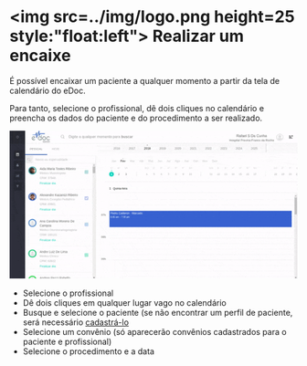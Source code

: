 # <img src=../img/logo.png height=25 style:"float:left"> Realizar um encaixe

É possível encaixar um paciente a qualquer momento a partir da tela de calendário do eDoc.

Para tanto, selecione o profissional, dê dois cliques no calendário e preencha os dados do paciente e do procedimento a ser realizado.

<div class="left-float-framme framme70">
	<img src="../img/calendario/encaixe.gif">
</div>

<div class="right-float-framme framme28">
	<ul>
		<li>Selecione o profissional</li>
		<li>Dê dois cliques em qualquer lugar vago no calendário</li>
		<li>Busque e selecione o paciente (se não encontrar um perfil de paciente, será necessário <a href="../paciente/cadatro.md">cadastrá-lo</a></li>
		<li>Selecione um convênio (só aparecerão convênios cadastrados para o paciente e profissional)</li>
		<li>Selecione o procedimento e a data</li>
	</ul>
</div> 

<div style="clear: left;"></div>
